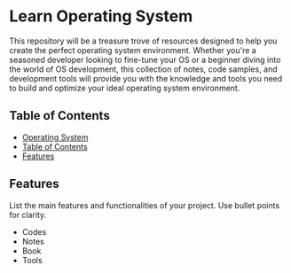 # Learn Operating System

This repository will be a treasure trove of resources designed to help you create the perfect operating system environment. Whether you're a seasoned developer looking to fine-tune your OS or a beginner diving into the world of OS development, this collection of notes, code samples, and development tools will provide you with the knowledge and tools you need to build and optimize your ideal operating system environment.

## Table of Contents

- [Operating System](#Learn-Operating-System)
- [Table of Contents](#table-of-contents)
- [Features](#features)


## Features

List the main features and functionalities of your project. Use bullet points for clarity.

- Codes 
- Notes
- Book
- Tools

